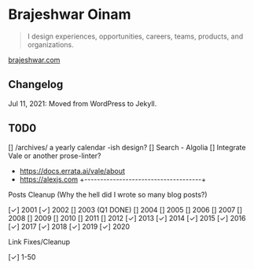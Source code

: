# Brajeshwar Oinam

> I design experiences, opportunities, careers, teams, products, and organizations.

[brajeshwar.com](https://brajeshwar.com)

## Changelog

Jul 11, 2021: Moved from WordPress to Jekyll.

## T0D0

[] /archives/ a yearly calendar -ish design?
[] Search - Algolia
[] Integrate Vale or another prose-linter?
  - https://docs.errata.ai/vale/about
  - https://alexjs.com
+-------------------------------------+

Posts Cleanup (Why the hell did I wrote so many blog posts?)

[✓] 2001
[✓] 2002
[] 2003 (Q1 DONE)
[] 2004
[] 2005
[] 2006
[] 2007
[] 2008
[] 2009
[] 2010
[] 2011
[] 2012
[✓] 2013
[✓] 2014
[✓] 2015
[✓] 2016
[✓] 2017
[✓] 2018
[✓] 2019
[✓] 2020

Link Fixes/Cleanup

[✓] 1-50